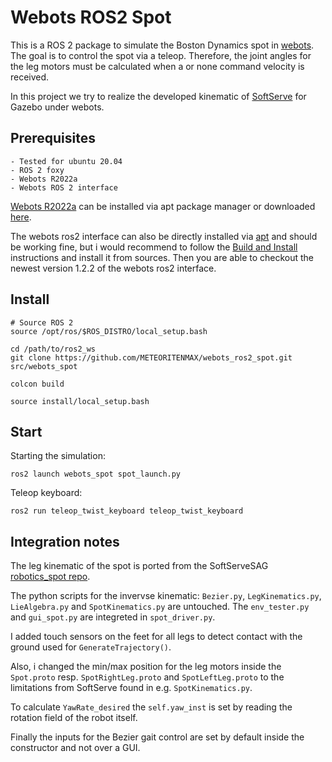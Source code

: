 # Webots ROS2 Spot

This is a ROS 2 package to simulate the Boston Dynamics spot in [webots](https://cyberbotics.com/). The goal is to control the spot via a teleop.
Therefore, the joint angles for the leg motors must be calculated when a or none command velocity is received.

In this project we try to realize the developed kinematic of [SoftServe](https://www.softserveinc.com/en-us/blog/spot-simulation-tools) for Gazebo under webots.


## Prerequisites

    - Tested for ubuntu 20.04
    - ROS 2 foxy        
    - Webots R2022a
    - Webots ROS 2 interface

[Webots R2022a](https://cyberbotics.com/doc/guide/installation-procedure#installing-the-debian-package-with-the-advanced-packaging-tool-apt) can be installed via apt package manager or downloaded [here](https://github.com/cyberbotics/webots/releases).

The webots ros2 interface can also be directly installed via [apt](https://github.com/cyberbotics/webots_ros2/wiki/Getting-Started) and should be working fine, but i would recommend to follow the [Build and Install](https://github.com/cyberbotics/webots_ros2/wiki/Build-and-Install) instructions and install it from sources.
Then you are able to checkout the newest version 1.2.2 of the webots ros2 interface.

## Install 

```
# Source ROS 2
source /opt/ros/$ROS_DISTRO/local_setup.bash

cd /path/to/ros2_ws
git clone https://github.com/METEORITENMAX/webots_ros2_spot.git src/webots_spot

colcon build

source install/local_setup.bash
```

## Start
Starting the simulation:

    ros2 launch webots_spot spot_launch.py

Teleop keyboard:

    ros2 run teleop_twist_keyboard teleop_twist_keyboard

## Integration notes
The leg kinematic of the spot is ported from the SoftServeSAG [robotics_spot repo](https://github.com/SoftServeSAG/robotics_spot/tree/temp_robomaker). 

The python scripts for the invervse kinematic: `Bezier.py`, `LegKinematics.py`, `LieAlgebra.py` and `SpotKinematics.py` are untouched.
The `env_tester.py` and `gui_spot.py` are integreted in `spot_driver.py`.

I added touch sensors on the feet for all legs to detect contact with the ground used for `GenerateTrajectory()`.

Also, i changed the min/max position for the leg motors inside the `Spot.proto` resp. `SpotRightLeg.proto` and `SpotLeftLeg.proto` to the limitations from SoftServe found in e.g. `SpotKinematics.py`.

To calculate `YawRate_desired` the `self.yaw_inst` is set by reading the rotation field of the robot itself.

Finally the inputs for the Bezier gait control are set by default inside the constructor and not over a GUI.
